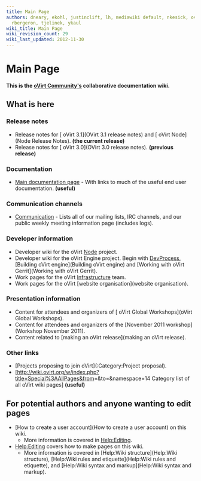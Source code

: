 ```yaml
---
title: Main Page
authors: dneary, ekohl, justinclift, lh, mediawiki default, nkesick, ovedo, quaid,
  rbergeron, tjelinek, ykaul
wiki_title: Main Page
wiki_revision_count: 29
wiki_last_updated: 2012-11-30
---
```


# Main Page

**This is the [oVirt Community's](http://www.ovirt.org) collaborative documentation wiki.**

## What is here

### Release notes

*   Release notes for [ oVirt 3.1](OVirt 3.1 release notes) and [ oVirt Node](Node Release Notes). **(the current release)**
*   Release notes for [ oVirt 3.0](OVirt 3.0 release notes). **(previous release)**

### Documentation

*   [Main documentation page](Documentation) - With links to much of the useful end user documentation. **(useful)**

### Communication channels

*   [Communication](Communication) - Lists all of our mailing lists, IRC channels, and our public weekly meeting information page (includes logs).

### Developer information

*   Developer wiki for the oVirt [Node](Node) project.
*   Developer wiki for the oVirt Engine project. Begin with [DevProcess](DevProcess), [Building oVirt engine](Building oVirt engine) and [Working with oVirt Gerrit](Working with oVirt Gerrit).
*   Work pages for the oVirt [Infrastructure](Infrastructure) team.
*   Work pages for the oVirt [website organisation](website organisation).

### Presentation information

*   Content for attendees and organizers of [ oVirt Global Workshops](oVirt Global Workshops).
*   Content for attendees and organizers of the [November 2011 workshop](Workshop November 2011).
*   Content related to [making an oVirt release](making an oVirt release).

### Other links

*   [Projects proposing to join oVirt](:Category:Project proposal).
*   [<http://wiki.ovirt.org/w/index.php?title=Special%3AAllPages&from>=&to=&namespace=14 Category list of all oVirt wiki pages] **(useful)**

## For potential authors and anyone wanting to edit pages

*   [How to create a user account](How to create a user account) on this wiki.
    -   More information is covered in <Help:Editing>.
*   <Help:Editing> covers how to make pages on this wiki.
    -   More information is covered in [Help:Wiki structure](Help:Wiki structure), [Help:Wiki rules and etiquette](Help:Wiki rules and etiquette), and [Help:Wiki syntax and markup](Help:Wiki syntax and markup).
